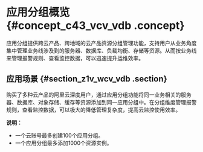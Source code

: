 # 应用分组概览 {#concept_c43_vcv_vdb .concept}

应用分组提供跨云产品、跨地域的云产品资源分组管理功能，支持用户从业务角度集中管理业务线涉及到的服务器、数据库、负载均衡、存储等资源。从而按业务线来管理报警规则、查看监控数据，可以迅速提升运维效率。

## 应用场景 {#section_z1v_wcv_vdb .section}

购买了多种云产品的阿里云深度用户，通过应用分组功能将同一业务相关的服务器、数据库、对象存储、缓存等资源添加到同一应用分组中。在分组维度管理报警规则，查看监控数据，可以极大的降低管理复杂度，提高云监控使用效率。

**说明：** 

-   一个云账号最多创建100个应用分组。
-   一个应用分组最多添加1000个资源实例。

